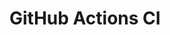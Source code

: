 # GitHub Actions CI










































































































































































































































































































































































































































































































































































































































































































































































































































































































































































































































































































































































































































































































































































































































































































































































































































































































































































































































































































































































































































































































































































































































































































































































































































































































































































































































































































































































































































































































































































































































































































































































































































































